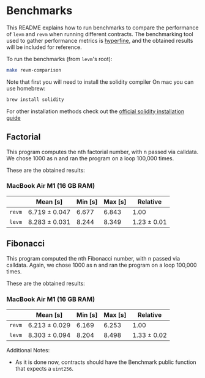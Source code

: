 # Benchmarks
This README explains how to run benchmarks to compare the performance of `levm` and `revm` when running different contracts. The benchmarking tool used to gather performance metrics is [hyperfine](https://github.com/sharkdp/hyperfine), and the obtained results will be included for reference.

To run the benchmarks (from `levm`'s root):

```bash
make revm-comparison
```

Note that first you will need to install the solidity compiler
On mac you can use homebrew:

```bash
brew install solidity
```

For other installation methods check out the [official solidity installation guide](https://docs.soliditylang.org/en/latest/installing-solidity.html)

## Factorial
This program computes the nth factorial number, with n passed via calldata. We chose 1000 as n and ran the program on a loop 100,000 times.

These are the obtained results:

### MacBook Air M1 (16 GB RAM)
|        |    Mean [s]   | Min [s] | Max [s] |  Relative   |
|--------|---------------|---------|---------|-------------|
| `revm` | 6.719 ± 0.047 |  6.677  |  6.843  |    1.00     |
| `levm` | 8.283 ± 0.031 |  8.244  |  8.349  | 1.23 ± 0.01 |

## Fibonacci
This program computed the nth Fibonacci number, with n passed via calldata. Again, we chose 1000 as n and ran the program on a loop 100,000 times.

These are the obtained results:

### MacBook Air M1 (16 GB RAM)
|        |    Mean [s]   | Min [s] | Max [s] |  Relative   |
|--------|---------------|---------|---------|-------------|
| `revm` | 6.213 ± 0.029 |  6.169  |  6.253  |    1.00     |
| `levm` | 8.303 ± 0.094 |  8.204  |  8.498  | 1.33 ± 0.02 |



Additional Notes:
- As it is done now, contracts should have the Benchmark public function that expects a `uint256`.
